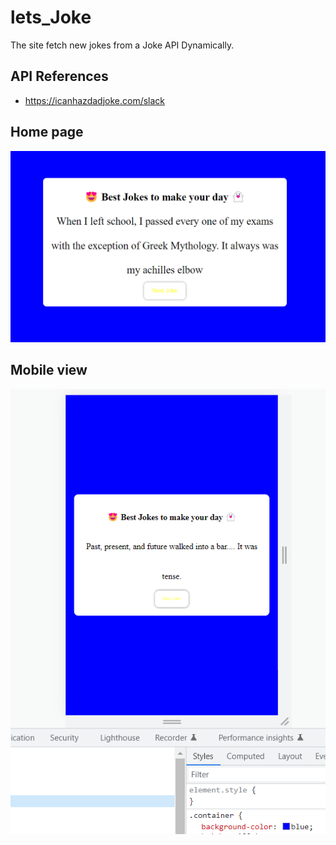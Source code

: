# lets_Joke
The site fetch new jokes from a Joke API Dynamically.
## API References
- https://icanhazdadjoke.com/slack
## Home page 
![Single page](https://github.com/mukesh2511/lets_Joke/blob/master/screenshots/screenshot_1.png)
## Mobile view
![Single page](https://github.com/mukesh2511/lets_Joke/blob/master/screenshots/screenshot_2.png)
